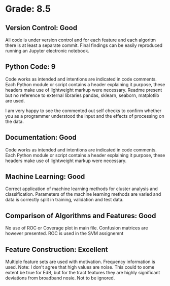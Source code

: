 # Grade: 8.5


## Version Control: Good
All code is under version control and for each feature and each algoritm there is at least a separate commit. Final findings can be easily reproduced running an Jupyter electronic notebook.
​    
## Python Code: 9
Code works as intended and intentions are indicated in code comments. Each Python module or script contains a header explaining it purpose, these headers make use of lightweight markup were necessary.
Readme present but no reference to external libraries pandas, sklearn, seaborn, matplotlib are used. 

I am very happy to see the commented out self checks to confirm whether you as a programmer understood the input and the effects of processing on the data. 


## Documentation: Good
Code works as intended and intentions are indicated in code comments. Each Python module or script contains a header explaining it purpose, these headers make use of lightweight markup were necessary.


## Machine Learning: Good

Correct application of machine learning methods for cluster analysis and classification. Parameters of the machine learning methods are varied and data is correctly split in training, validation and test data.

## Comparison of Algorithms and Features: Good

No use of ROC or Coverage plot in main file. Confusion matrices are however presented. ROC is used in the SVM assignemnt



## Feature Construction:  Excellent

Multiple feature sets are used with motivation. Frequency information is used.
Note: I don't agree that high values are noise. This could to some extent be true for EdB, but for the tract features they are highly significant deviations from broadband nosie. Not to be ignored.